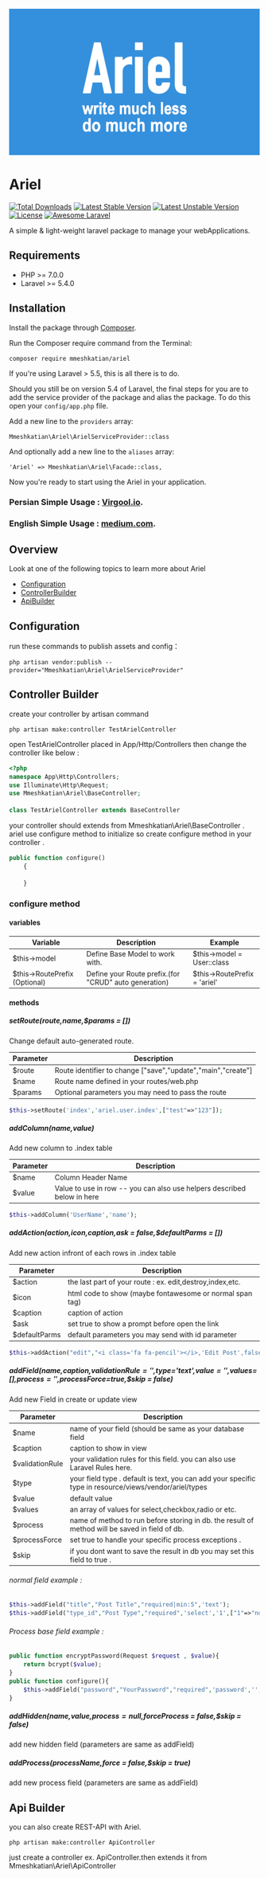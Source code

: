 <p align="center">
	<img src="https://github.com/mmeshkatian/Ariel/blob/master/logo.png" alt="Ariel Laravel"/>
	</p>
	
# Ariel
	
[![Total Downloads](https://poser.pugx.org/mmeshkatian/ariel/downloads.png)](https://packagist.org/packages/mmeshkatian/ariel)
[![Latest Stable Version](https://poser.pugx.org/mmeshkatian/ariel/v/stable)](https://packagist.org/packages/mmeshkatian/ariel)
[![Latest Unstable Version](https://poser.pugx.org/mmeshkatian/ariel/v/unstable)](https://packagist.org/packages/mmeshkatian/ariel)
[![License](https://poser.pugx.org/mmeshkatian/ariel/license)](https://packagist.org/packages/mmeshkatian/ariel)
[![Awesome Laravel](https://img.shields.io/badge/Awesome-Laravel-brightgreen.svg)](https://github.com/mmeshkatian/ariel)


A simple & light-weight laravel package to manage your webApplications.
## Requirements

- PHP >= 7.0.0
- Laravel >= 5.4.0
 
## Installation

Install the package through [Composer](http://getcomposer.org/). 

Run the Composer require command from the Terminal:

    composer require mmeshkatian/ariel
    
If you're using Laravel > 5.5, this is all there is to do. 

Should you still be on version 5.4 of Laravel, the final steps for you are to add the service provider of the package and alias the package. To do this open your `config/app.php` file.

Add a new line to the `providers` array:

	Mmeshkatian\Ariel\ArielServiceProvider::class

And optionally add a new line to the `aliases` array:

	'Ariel' => Mmeshkatian\Ariel\Facade::class,

Now you're ready to start using the Ariel in your application.
### Persian Simple Usage : [Virgool.io](https://virgool.io/@mmeshkatian/%D8%AA%D9%88%D8%B3%D8%B9%D9%87-%D9%BE%D9%86%D9%84-%D9%85%D8%AF%DB%8C%D8%B1%DB%8C%D8%AA-%D8%A8%D8%A7-laravel-%D9%88-%D9%BE%DA%A9%DB%8C%D8%AC-ariel-j4yubj1qcmbt). 
### English Simple Usage : [medium.com](https://virgool.io/@mmeshkatian/%D8%AA%D9%88%D8%B3%D8%B9%D9%87-%D9%BE%D9%86%D9%84-%D9%85%D8%AF%DB%8C%D8%B1%DB%8C%D8%AA-%D8%A8%D8%A7-laravel-%D9%88-%D9%BE%DA%A9%DB%8C%D8%AC-ariel-j4yubj1qcmbt). 

## Overview
Look at one of the following topics to learn more about Ariel

* [Configuration](#configuration)
* [ControllerBuilder](#controllerBuilder)
* [ApiBuilder](#apiBuilder)

## Configuration
run these commands to publish assets and config：

    php artisan vendor:publish --provider="Mmeshkatian\Ariel\ArielServiceProvider"


## Controller Builder
create your controller by artisan command

	php artisan make:controller TestArielController

open TestArielController placed in App/Http/Controllers then change the controller like below :
```php
<?php
namespace App\Http\Controllers;
use Illuminate\Http\Request;
use Mmeshkatian\Ariel\BaseController;

class TestArielController extends BaseController
```
your controller should extends from Mmeshkatian\Ariel\BaseController .
ariel use configure method to initialize so create configure method in your controller .

```php
public function configure()
    {
    
    }
```

### configure method
#### variables

| Variable                          | Description                              | Example                          |
| ----------------------------------| ---------------------------------------- | -------------------------------- |
| $this->model                      | Define Base Model to work with.          | $this->model = User::class |
| $this->RoutePrefix     (Optional) | Define your Route prefix.(for "CRUD" auto generation)        | $this->RoutePrefix = 'ariel' |

#### methods
##### setRoute($route,$name,$params = [])
Change default auto-generated route.

| Parameter   | Description                                                    |
|-------------|----------------------------------------------------------------|
| $route      | Route identifier to change ["save","update","main","create"]   |
| $name       | Route name defined in your routes/web.php                      |
| $params     | Optional parameters you may need to pass the route             |


```php
$this->setRoute('index','ariel.user.index',["test"=>"123"]);
```
##### addColumn($name,$value)
Add new column to .index table

| Parameter   | Description                                                              |
|-------------|--------------------------------------------------------------------------|
| $name       | Column Header Name                                                       |
| $value      | Value to use in row -- you can also use helpers described below in here  |

```php
$this->addColumn('UserName','name');
```
##### addAction($action,$icon,$caption,$ask = false,$defaultParms = [])
Add new action infront of each rows in .index table

| Parameter       | Description                                                              |
|-----------------|--------------------------------------------------------------------------|
| $action         | the last part of your route : ex. edit,destroy,index,etc. |
| $icon           | html code to show (maybe fontawesome or normal span tag) |
| $caption        | caption of action |
| $ask            | set true to show a prompt before open the link |
| $defaultParms   | default parameters you may send with id parameter |


```php
$this->addAction("edit","<i class='fa fa-pencil'></i>,'Edit Post',false,["myparm"=>"1"])
```
##### addField($name,$caption,$validationRule='',$type='text',$value = '',$values=[],$process='',$processForce=true,$skip = false)
Add new Field in create or update view 

| Parameter       | Description                                                              |
|-----------------|--------------------------------------------------------------------------|
| $name         | name of your field (should be same as your database field |
| $caption           | caption to show in view |
| $validationRule        | your validation rules for this field. you can also use Laravel Rules here. |
| $type            | your field type . default is text, you can add your specific type in resource/views/vendor/ariel/types  |
| $value   | default value |
| $values   | an array of values for select,checkbox,radio or etc. |
| $process   | name of method to run before storing in db. the result of method will be saved in field of db.|
| $processForce   | set true to handle your specific process exceptions .|
| $skip   | if you dont want to save the result in db you may set this field to true .|

###### normal field example : 

```php
$this->addField("title","Post Title","required|min:5",'text');
$this->addField("type_id","Post Type","required",'select','1',["1"=>"normal","2"=>"special"]);
```
###### Process base field example : 
```php
public function encryptPassword(Request $request , $value){
	return bcrypt($value);
}
public function configure(){
	$this->addField("password","YourPassword","required",'password','',[],'encryptPassword');
}
```
##### addHidden($name,$value,$process = null,$forceProcess = false,$skip = false)
add new hidden field (parameters are same as addField)
##### addProcess($processName,$force = false,$skip = true)
add new process field (parameters are same as addField)

## Api Builder
you can also create REST-API with Ariel.
	
	php artisan make:controller ApiController
	
just create a controller ex. ApiController.then extends it from Mmeshkatian\Ariel\ApiController
